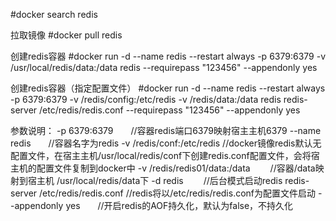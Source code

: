#docker search redis

拉取镜像
#docker pull redis

创建redis容器
#docker run -d --name redis --restart always -p 6379:6379 
-v /usr/local/redis/data:/data redis --requirepass "123456" --appendonly yes 

创建redis容器（指定配置文件）
#docker run -d --name redis --restart always -p 6379:6379 -v /redis/config:/etc/redis -v /redis/data:/data redis redis-server /etc/redis/redis.conf --requirepass "123456" --appendonly yes

参数说明：
-p 6379:6379　　//容器redis端口6379映射宿主主机6379
--name redis　　//容器名字为redis
-v /redis/conf:/etc/redis                 //docker镜像redis默认无配置文件，在宿主主机/usr/local/redis/conf下创建redis.conf配置文件，会将宿主机的配置文件复制到docker中
-v /redis/redis01/data:/data　　        //容器/data映射到宿主机 /usr/local/redis/data下
-d redis 　　//后台模式启动redis
redis-server /etc/redis/redis.conf      //redis将以/etc/redis/redis.conf为配置文件启动
--appendonly yes　　//开启redis的AOF持久化，默认为false，不持久化


